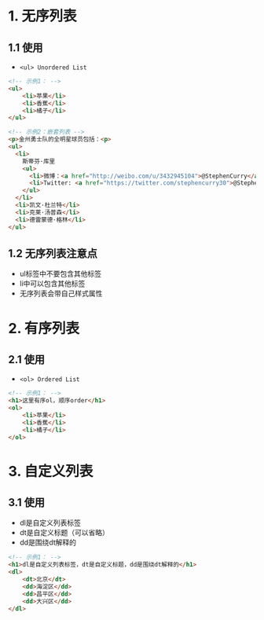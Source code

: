 # 1. 无序列表
## 1.1 使用
+ `<ul> Unordered List`
```html
<!-- 示例1： -->
<ul>
    <li>苹果</li>
    <li>香蕉</li>
    <li>橘子</li>
</ul>
```
```html
<!-- 示例2：嵌套列表 -->
<p>金州勇士队的全明星球员包括：<p>
<ul>
  <li>
    斯蒂芬·库里
    <ul>
      <li>微博：<a href="http://weibo.com/u/3432945104">@StephenCurry</a></li>
      <li>Twitter: <a href="https://twitter.com/stephencurry30">@StephenCurry30</a></li>
    </ul>
  </li>
  <li>凯文·杜兰特</li>
  <li>克莱·汤普森</li>
  <li>德雷蒙德·格林</li>
</ul>
```
## 1.2 无序列表注意点
- ul标签中不要包含其他标签
- li中可以包含其他标签
- 无序列表会带自己样式属性



# 2. 有序列表
## 2.1 使用
+ `<ol> Ordered List`
```html
<!-- 示例1： -->
<h1>这里有序ol，顺序order</h1>
<ol>
    <li>苹果</li>
    <li>香蕉</li>
    <li>橘子</li>
</ol>
```

# 3. 自定义列表
## 3.1 使用
+ dl是自定义列表标签
+ dt是自定义标题（可以省略）
+ dd是围绕dt解释的
```html
<!-- 示例1： -->
<h1>dl是自定义列表标签，dt是自定义标题，dd是围绕dt解释的</h1>
<dl>
    <dt>北京</dt>
    <dd>海淀区</dd>
    <dd>昌平区</dd>
    <dd>大兴区</dd>
</dl>
```